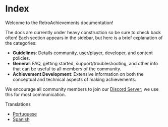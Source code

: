 # Index

Welcome to the RetroAchievements documentation!

The docs are currently under heavy construction so be sure to check back often! Each section appears in the sidebar, but here is a brief explanation of the categories:

- **Guidelines**: Details community, user/player, developer, and content policies.
- **General**: FAQ, getting started, support/troubleshooting, and other info that can be useful to all members of the community.
- **Achievement Development**: Extensive information on both the conceptual and technical aspects of making achievements.

We encourage all community members to join our [Discord Server](https://discord.gg/dq2E4hE); we use this for most communication.

Translations

- [Portuguese](Home-pt_BR)
- [Spanish](Home-es)
